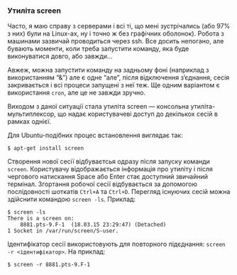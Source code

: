 ### Утиліта screen

Часто, я маю справу з серверами і всі ті, що мені зустрічались (або 97% з них) були на Linux-ах, ну і точно ж без графічних оболонок). Робота з машинами зазвичай проводиться через ssh. Все досить непогано, але бувають моменти, коли треба запустити команду, яка буде виконуватися довго, або завжди...

Авжеж, можна запустити команду на задньому фоні (наприклад з використанням “&”) але є одне “але”, після відключення з’єднання, сесія закривається і всі процеси запущені з неї теж. Ще одним варіантом є використання `cron`, але це не завжди зручно.

Виходом з даної ситуації стала утиліта screen — консольна утиліта-мультиплексор, що надає користувачеві доступ до декількох сесій в рамках однієї. 

Для Ubuntu-подібних процес встановлення виглядає так:

```shell
$ apt-get install screen
```

Створення нової сесії відбуваєтсья одразу після запуску команди `screen`. Користувачу відображається інформація про утиліту і після чергового натискання Space або Enter стає доступний звичайний термінал.
Згортання робочої сесії відбувається за допомогою послідовності шоткатів `Ctrl+A` та `Ctrl+D`.
Перегляд існуючих сесій можна здійснити командою `screen -ls`. Приклад:
```shell 
$ screen -ls
There is a screen on:
	8881.pts-9.F-1	(18.03.15 23:29:47)	(Detached)
1 Socket in /var/run/screen/S-user.
```
Ідентифікатор сесії використовують для повторного підєднання: `screen -r <ідентифікатор>`. На приклад:
```shell
$ screen -r 8881.pts-9.F-1
```
